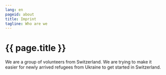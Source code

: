 ```yaml
---
lang: en
pageid: about
title: Imprint
tagline: Who are we
---
```

# {{ page.title }}

We are a group of volunteers from Switzerland. 
We are trying to make it easier for newly arrived refugees from Ukraine to get started in Switzerland.